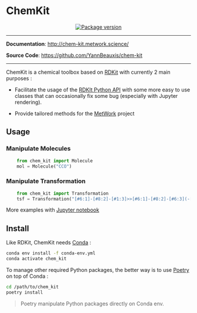# ChemKit

<p align="center">
<a href="https://pypi.org/project/chem-kit" target="_blank">
    <img src="https://img.shields.io/pypi/v/chem-kit?color=%2334D058&label=pypi%20package" alt="Package version">
</a>
</p>

---

**Documentation**: <a href="http://chem-kit.metwork.science/" target="_blank">http://chem-kit.metwork.science/</a>

**Source Code**: <a href="https://github.com/YannBeauxis/chem-kit" target="_blank">https://github.com/YannBeauxis/chem-kit</a>

---

ChemKit is a chemical toolbox based on [RDKit](https://www.rdkit.org/) with currently 2 main purposes :

- Facilitate the usage of the [RDKIt Python API](https://www.rdkit.org/docs/api-docs.html)
 with some more easy to use classes that can occasionally fix some bug (especially with Jupyter rendering).

- Provide tailored methods for the [MetWork](http://www.metwork.science) project

## Usage

### Manipulate Molecules

```python
    from chem_kit import Molecule
    mol = Molecule("CCO")
```

### Manipulate Transformation

```python
    from chem_kit import Transformation
    tsf = Transformation("[#6:1]-[#8:2]-[#1:3]>>[#6:1]-[#8:2]-[#6:3](-[#1])(-[#1])-[#1]")
```

More examples with [Jupyter notebook](http://chem-kit.metwork.science/jupyter_example/)

## Install

Like RDKit, ChemKit needs [Conda](https://docs.conda.io) :

```bash
conda env install -f conda-env.yml
conda activate chem_kit
```

To manage other required Python packages, 
the better way is to use [Poetry](https://python-poetry.org) on top of Conda :

```bash
cd /path/to/chem_kit
poetry install
```

> Poetry manipulate Python packages directly on Conda env.
